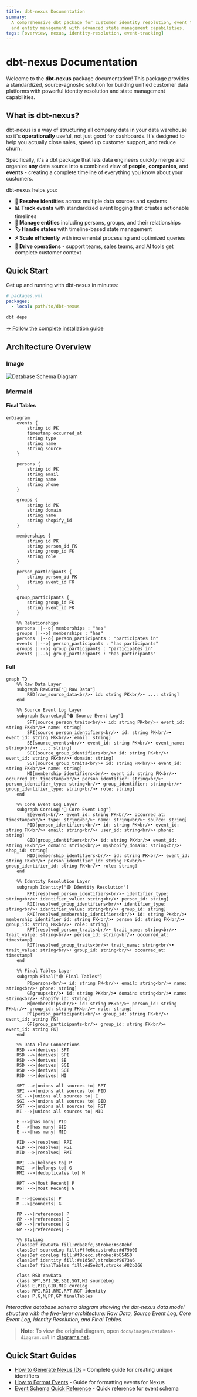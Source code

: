 ```yaml
---
title: dbt-nexus Documentation
summary:
  A comprehensive dbt package for customer identity resolution, event tracking,
  and entity management with advanced state management capabilities.
tags: [overview, nexus, identity-resolution, event-tracking]
---
```


# dbt-nexus Documentation

Welcome to the **dbt-nexus** package documentation! This package provides a
standardized, source-agnostic solution for building unified customer data
platforms with powerful identity resolution and state management capabilities.

## What is dbt-nexus?

dbt-nexus is a way of structuring all company data in your data warehouse so
it's **operationally** useful, not just good for dashboards. It's designed to
help you actually close sales, speed up customer support, and reduce churn.

Specifically, it's a dbt package that lets data engineers quickly merge and
organize **any** data source into a combined view of **people**, **companies**,
and **events** - creating a complete timeline of everything you know about your
customers.

dbt-nexus helps you:

- **🔗 Resolve identities** across multiple data sources and systems
- **📊 Track events** with standardized event logging that creates actionable
  timelines
- **👥 Manage entities** including persons, groups, and their relationships
- **🏷️ Handle states** with timeline-based state management
- **⚡ Scale efficiently** with incremental processing and optimized queries
- **🎯 Drive operations** - support teams, sales teams, and AI tools get
  complete customer context

## Quick Start

Get up and running with dbt-nexus in minutes:

```yaml
# packages.yml
packages:
  - local: path/to/dbt-nexus
```

```bash
dbt deps
```

[→ Follow the complete installation guide](getting-started/installation.md)

## Architecture Overview

### Image

![Database Schema Diagram](images/database-diagram.png)

### Mermaid

#### Final Tables

```mermaid
erDiagram
    events {
        string id PK
        timestamp occurred_at
        string type
        string name
        string source
    }

    persons {
        string id PK
        string email
        string name
        string phone
    }

    groups {
        string id PK
        string domain
        string name
        string shopify_id
    }

    memberships {
        string id PK
        string person_id FK
        string group_id FK
        string role
    }

    person_participants {
        string person_id FK
        string event_id FK
    }

    group_participants {
        string group_id FK
        string event_id FK
    }

    %% Relationships
    persons ||--o{ memberships : "has"
    groups ||--o{ memberships : "has"
    persons ||--o{ person_participants : "participates in"
    events ||--o{ person_participants : "has participants"
    groups ||--o{ group_participants : "participates in"
    events ||--o{ group_participants : "has participants"
```

#### Full

```mermaid
graph TD
    %% Raw Data Layer
    subgraph RawData["🔵 Raw Data"]
        RSD[raw_source_data<br/>• id: string PK<br/>• ...: string]
    end

    %% Source Event Log Layer
    subgraph SourceLog["🟠 Source Event Log"]
        SPT[source_person_traits<br/>• id: string PK<br/>• event_id: string FK<br/>• name: string]
        SPI[source_person_identifiers<br/>• id: string PK<br/>• event_id: string FK<br/>• email: string]
        SE[source_events<br/>• event_id: string PK<br/>• event_name: string<br/>• ...: string]
        SGI[source_group_identifiers<br/>• id: string PK<br/>• event_id: string FK<br/>• domain: string]
        SGT[source_group_traits<br/>• id: string PK<br/>• event_id: string FK<br/>• name: string]
        MI[membership_identifiers<br/>• event_id: string FK<br/>• occurred_at: timestamp<br/>• person_identifier: string<br/>• person_identifier_type: string<br/>• group_identifier: string<br/>• group_identifier_type: string<br/>• role: string]
    end

    %% Core Event Log Layer
    subgraph CoreLog["🔴 Core Event Log"]
        E[events<br/>• event_id: string PK<br/>• occurred_at: timestamp<br/>• type: string<br/>• name: string<br/>• source: string]
        PID[person_identifiers<br/>• id: string PK<br/>• event_id: string FK<br/>• email: string<br/>• user_id: string<br/>• phone: string]
        GID[group_identifiers<br/>• id: string PK<br/>• event_id: string FK<br/>• domain: string<br/>• myshopify_domain: string<br/>• shop_id: string]
        MID[membership_identifiers<br/>• id: string PK<br/>• event_id: string FK<br/>• person_identifier_id: string FK<br/>• group_identifier_id: string FK<br/>• role: string]
    end

    %% Identity Resolution Layer
    subgraph Identity["🟣 Identity Resolution"]
        RPI[resolved_person_identifiers<br/>• identifier_type: string<br/>• identifier_value: string<br/>• person_id: string]
        RGI[resolved_group_identifiers<br/>• identifier_type: string<br/>• identifier_value: string<br/>• group_id: string]
        RMI[resolved_membership_identifiers<br/>• id: string PK<br/>• membership_identifier_id: string FK<br/>• person_id: string FK<br/>• group_id: string FK<br/>• role: string]
        RPT[resolved_person_traits<br/>• trait_name: string<br/>• trait_value: string<br/>• person_id: string<br/>• occurred_at: timestamp]
        RGT[resolved_group_traits<br/>• trait_name: string<br/>• trait_value: string<br/>• group_id: string<br/>• occurred_at: timestamp]
    end

    %% Final Tables Layer
    subgraph Final["🟢 Final Tables"]
        P[persons<br/>• id: string PK<br/>• email: string<br/>• name: string<br/>• phone: string]
        G[groups<br/>• id: string PK<br/>• domain: string<br/>• name: string<br/>• shopify_id: string]
        M[memberships<br/>• id: string PK<br/>• person_id: string FK<br/>• group_id: string FK<br/>• role: string]
        PP[person_participants<br/>• group_id: string FK<br/>• event_id: string FK]
        GP[group_participants<br/>• group_id: string FK<br/>• event_id: string FK]
    end

    %% Data Flow Connections
    RSD -->|derives| SPT
    RSD -->|derives| SPI
    RSD -->|derives| SE
    RSD -->|derives| SGI
    RSD -->|derives| SGT
    RSD -->|derives| MI

    SPT -->|unions all sources to| RPT
    SPI -->|unions all sources to| PID
    SE -->|unions all sources to| E
    SGI -->|unions all sources to| GID
    SGT -->|unions all sources to| RGT
    MI -->|unions all sources to| MID

    E -->|has many| PID
    E -->|has many| GID
    E -->|has many| MID

    PID -->|resolves| RPI
    GID -->|resolves| RGI
    MID -->|resolves| RMI

    RPI -->|belongs to| P
    RGI -->|belongs to| G
    RMI -->|deduplicates to| M

    RPT -->|Most Recent| P
    RGT -->|Most Recent| G

    M -->|connects| P
    M -->|connects| G

    PP -->|references| P
    PP -->|references| E
    GP -->|references| G
    GP -->|references| E

    %% Styling
    classDef rawData fill:#dae8fc,stroke:#6c8ebf
    classDef sourceLog fill:#ffe6cc,stroke:#d79b00
    classDef coreLog fill:#f8cecc,stroke:#b85450
    classDef identity fill:#e1d5e7,stroke:#9673a6
    classDef finalTables fill:#d5e8d4,stroke:#82b366

    class RSD rawData
    class SPT,SPI,SE,SGI,SGT,MI sourceLog
    class E,PID,GID,MID coreLog
    class RPI,RGI,RMI,RPT,RGT identity
    class P,G,M,PP,GP finalTables
```

_Interactive database schema diagram showing the dbt-nexus data model structure
with the five-layer architecture: Raw Data, Source Event Log, Core Event Log,
Identity Resolution, and Final Tables._

> **Note**: To view the original diagram, open
> `docs/images/database-diagram.xml` in
> [diagrams.net](https://app.diagrams.net).

## Quick Start Guides

- [How to Generate Nexus IDs](how-to/generate-nexus-ids.md) - Complete guide for
  creating unique identifiers
- [How to Format Events](how-to/format-nexus-events.md) - Guide for formatting
  events for Nexus
- [Event Schema Quick Reference](reference/event-schema-quick-reference.md) -
  Quick reference for event schema

